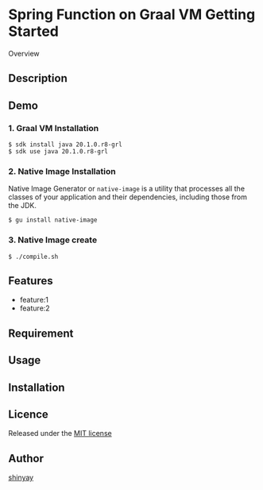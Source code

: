 # Spring Function on Graal VM Getting Started

Overview

## Description

## Demo

### 1. Graal VM Installation

```shell script
$ sdk install java 20.1.0.r8-grl
$ sdk use java 20.1.0.r8-grl 
```

### 2. Native Image Installation

Native Image Generator or `native-image` is a utility that processes all the classes of your application and their dependencies, including those from the JDK.

```shell script
$ gu install native-image
```

### 3. Native Image create

```shell script
$ ./compile.sh
```

## Features

- feature:1
- feature:2

## Requirement

## Usage

## Installation

## Licence

Released under the [MIT license](https://gist.githubusercontent.com/shinyay/56e54ee4c0e22db8211e05e70a63247e/raw/34c6fdd50d54aa8e23560c296424aeb61599aa71/LICENSE)

## Author

[shinyay](https://github.com/shinyay)
